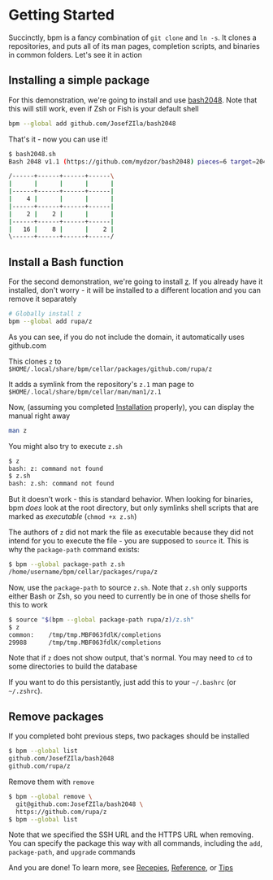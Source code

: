 # Getting Started

Succinctly, bpm is a fancy combination of `git clone` and `ln -s`. It clones a repositories, and puts all of its man pages, completion scripts, and binaries in common folders. Let's see it in action

## Installing a simple package

For this demonstration, we're going to install and use [bash2048](JosefZIla/bash2048). Note that this will still work, even if Zsh or Fish is your default shell

```sh
bpm --global add github.com/JosefZIla/bash2048
```

That's it - now you can use it!

```sh
$ bash2048.sh
Bash 2048 v1.1 (https://github.com/mydzor/bash2048) pieces=6 target=2048 score=60

/------+------+------+------\
|      |      |      |      |
|------+------+------+------|
|    4 |      |      |      |
|------+------+------+------|
|    2 |    2 |      |      |
|------+------+------+------|
|   16 |    8 |      |    2 |
\------+------+------+------/
```

## Install a Bash function

For the second demonstration, we're going to install [z](https://github.com/rupa/z). If you already have it installed, don't worry - it will be installed to a different location and you can remove it separately

```sh
# Globally install z
bpm --global add rupa/z
```

As you can see, if you do not include the domain, it automatically uses github.com

This clones `z` to `$HOME/.local/share/bpm/cellar/packages/github.com/rupa/z`

It adds a symlink from the repository's `z.1` man page to `$HOME/.local/share/bpm/cellar/man/man1/z.1`

Now, (assuming you completed [Installation](./installation.md) properly), you can display the manual right away

```sh
man z
```

You might also try to execute `z.sh`

```sh
$ z
bash: z: command not found
$ z.sh
bash: z.sh: command not found
```

But it doesn't work - this is standard behavior. When looking for binaries, bpm _does_ look at the root directory, but only symlinks shell scripts that are marked as _executable_ (`chmod +x z.sh`)

The authors of `z` did not mark the file as executable because they did not intend for you to execute the file - you are supposed to `source` it. This is why the `package-path` command exists:

```sh
$ bpm --global package-path z.sh
/home/username/bpm/cellar/packages/rupa/z
```

Now, use the `package-path` to source `z.sh`. Note that `z.sh` only supports either Bash or Zsh, so you need to currently be in one of those shells for this to work

```sh
$ source "$(bpm --global package-path rupa/z)/z.sh"
$ z
common:    /tmp/tmp.MBF063fdlK/completions
29988      /tmp/tmp.MBF063fdlK/completions
```

Note that if `z` does not show output, that's normal. You may need to `cd` to some directories to build the database

If you want to do this persistantly, just add this to your `~/.bashrc` (or `~/.zshrc`).

## Remove packages

If you completed boht previous steps, two packages should be installed
```sh
$ bpm --global list
github.com/JosefZIla/bash2048
github.com/rupa/z
```

Remove them with `remove`

```sh
$ bpm --global remove \
  git@github.com:JosefZIla/bash2048 \
  https://github.com/rupa/z
$ bpm --global list
```

Note that we specified the SSH URL and the HTTPS URL when removing. You can specify the package this way with all commands, including the `add`, `package-path`, and `upgrade` commands

And you are done! To learn more, see [Recepies](./.recepies.md), [Reference](./reference.md), or [Tips](./tips.md)
